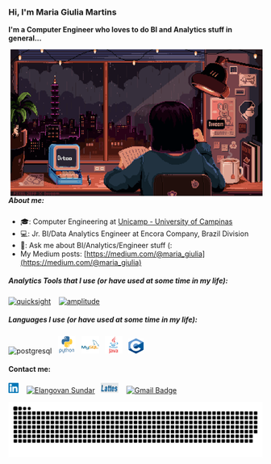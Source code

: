 ### Hi, I'm Maria Giulia Martins


**I'm a Computer Engineer who loves to do BI and Analytics stuff in general...**

 <img align="right" alt="GIF" src="https://github.com/MariaGiuliaMartins/MariaGiuliaMartins/blob/main/girl2.gif" width="500" height="290"/>
 
##### About me:

- 🎓: Computer Engineering at [Unicamp - University of Campinas](https://www.unicamp.br/unicamp/english)
- :computer:: Jr. BI/Data Analytics Engineer at Encora Company, Brazil Division
- :speech_balloon:: Ask me about BI/Analytics/Engineer stuff (:
- My Medium posts: [https://medium.com/@maria_giulia](https://medium.com/@maria_giulia)

##### Analytics Tools that I use (or have used at some time in my life):
<a href="https://aws.amazon.com/quicksight/"><img src="https://allcode.com/wp-content/uploads/2022/12/amazon-quicksight@2x@2x.png" width="80px" alt="quicksight"></a>&nbsp; &nbsp;
<a href="https://amplitude.com/"><img src="https://uploads-us-west-2.insided.com/amplitude-en/attachment/4e0ab4e4-4914-4fe5-9da0-8162667f6a75.png" width="80px" alt="amplitude"></a>&nbsp; &nbsp;

##### Languages I use (or have used at some time in my life):

<p align="left">
<img src="https://ezerus.com.au/wp-content/uploads/2019/05/postgresql-logo.png" alt="postgresql" width="35" height="35"/> &nbsp;
<img src="https://raw.githubusercontent.com/devicons/devicon/master/icons/python/python-original-wordmark.svg" alt="python" width="35" height="35"/> &nbsp;
<img src="https://raw.githubusercontent.com/devicons/devicon/master/icons/mysql/mysql-original-wordmark.svg" alt="mysql" width="35" height="35" /> &nbsp;
<img src="https://raw.githubusercontent.com/devicons/devicon/master/icons/java/java-original-wordmark.svg" alt="java" width="35" height="35" /> &nbsp;
<img src="https://github.com/MariaGiuliaMartins/MariaGiuliaMartins/blob/main/C.png" alt="java" width="30" height="30" /> 
</p>

#### Contact me:

<a href="https://www.linkedin.com/in/maria-giulia-martins/"><img src="https://github.com/chandan-reddy-k/chandan-reddy-k/blob/master/assets/linkedin.svg" width="20px" alt="LinkedIn"></a>&nbsp; &nbsp;
<a href="https://github.com/MariaGiuliaMartins" target="_blank"><img src="https://cdn.jsdelivr.net/npm/simple-icons@3.0.1/icons/github.svg" alt="Elangovan Sundar" height="20" width="20" /></a>&nbsp;&nbsp;
<a href="http://lattes.cnpq.br/3483783208416872" target="_blank"><img src="https://github.com/MariaGiuliaMartins/MariaGiuliaMartins/blob/main/lattes.png" alt="Elangovan Sundar" height="20" width="35" /></a>&nbsp; &nbsp;
[![Gmail Badge](https://img.shields.io/badge/-mgmfacul@gmail.com-c14438?style=flat-square&logo=Gmail&logoColor=white&link=mailto:mgmfacul@gmail.com)](mailto:mgmfacul@gmail.com)

 
![Snake animation](https://github.com/MariaGiuliaMartins/MariaGiuliaMartins/blob/output/github-contribution-grid-snake.svg)
 
